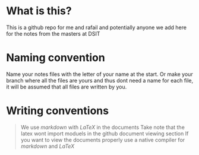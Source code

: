 # What is this?

This is a github repo for me and rafail and potentially anyone we add here for the notes from the masters at DSIT

# Naming convention

Name your notes files with the letter of your name at the start.
Or make your branch where all the files are yours and thus dont need a name for each file, it will be assumed that all files are written by you.

# Writing conventions


> We use *markdown* with *LaTeX* in the documents
> Take note that the latex wont import moduels in the github document viewing section
> If you want to view the documents properly use a native compiler for *markdown* and *LaTeX* 
